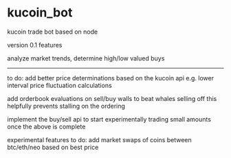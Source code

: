 # kucoin_bot
kucoin trade bot based on node

version 0.1 features

analyze market trends, determine high/low valued buys
***

to do:
add better price determinations based on the kucoin api
e.g. lower interval price fluctuation calculations

add orderbook evaluations on sell/buy walls to beat whales selling off
this helpfully prevents stalling on the ordering

implement the buy/sell api to start experimentally trading small amounts once the above is complete

experimental features to do:
add market swaps of coins between btc/eth/neo based on best price
